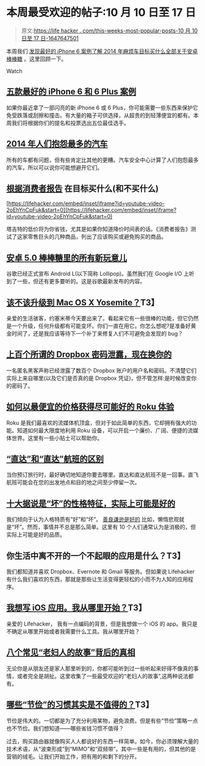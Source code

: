 # 本周最受欢迎的帖子:10 月 10 日至 17 日

> 原文:[https://life hacker . com/this-weeks-most-popular-posts-10 月 10 日至 17 日-1647647501](https://lifehacker.com/this-weeks-most-popular-posts-october-10th-to-17th-1647647501)

本周我们 [发现最好的 iPhone 6 案例](https://lifehacker.com/five-best-iphone-6-and-6-plus-cases-1645271521)[了解 2014 年麻烦车](http://lifehacker.com/the-cars-people-complained-about-most-in-2014-1640976968)[目标买什么](http://lifehacker.com/what-to-buy-and-not-buy-at-target-according-to-consu-1644965078)[全部关于安卓棒棒糖](http://lifehacker.com/updating-all-the-new-stuff-in-androids-l-release-prev-1595928268) 。这里回顾一下。

Watch

## [五款最好的 iPhone 6 和 6 Plus 案例](http://lifehacker.com/five-best-iphone-6-and-6-plus-cases-1645271521)

如果你最近拿了一部闪亮的新 iPhone 6 或 6 Plus，你可能需要一些东西来保护它免受跌落或刮擦和撞击。有大量的箱子可供选择，从超贵的到轻薄便宜的都有。本周我们将根据你们的提名和投票选出五位最佳选手。

## [2014 年人们抱怨最多的汽车](http://lifehacker.com/the-cars-people-complained-about-most-in-2014-1640976968)

所有的车都有问题，但有些肯定比其他的更糟。汽车安全中心计算了人们抱怨最多的汽车，所以可以说你可能想避开它们。

## [根据消费者报告](http://lifehacker.com/what-to-buy-and-not-buy-at-target-according-to-consu-1644965078) 在目标买什么(和不买什么)

 [https://lifehacker.com/embed/inset/iframe?id=youtube-video-2oEhYnCpFuk&start=0](https://lifehacker.com/embed/inset/iframe?id=youtube-video-2oEhYnCpFuk&start=0) 

塔吉特的低价将为你省钱，尤其是如果你知道降价时间表的话。《消费者报告》测试了这家零售巨头的几种商品，列出了应该购买或避免购买的商品。

## [安卓 5.0 棒棒糖里的所有新玩意儿](http://lifehacker.com/updating-all-the-new-stuff-in-androids-l-release-prev-1595928268)

谷歌已经正式宣布 Android L(以下简称 Lollipop)。虽然我们在 Google I/O 上听到了一些，但还有更多要听的。这是谷歌最新发布的内容。

## [该不该升级到 Mac OS X Yosemite？](http://lifehacker.com/should-i-upgrade-to-mac-os-x-yosemite-1647176248)T3】

亲爱的生活骇客，约塞米蒂今天要出来了。看起来它有一些很棒的功能，但它仍然是一个升级，任何升级都有可能变坏。你们一直在用它。你怎么想呢?是准备好黄金时间了，还是我应该等待下一个补丁来修复人们不可避免会发现的 bug？

## [上百个所谓的 Dropbox 密码泄露，现在换你的](http://lifehacker.com/hundreds-of-dropbox-passwords-leaked-change-yours-now-1645982533)

一名匿名黑客声称已经泄露了数百个 Dropbox 账户的用户名和密码。不清楚它们实际上来自哪里(以及它们是否真的是 Dropbox 凭证)，但不管怎样:是时候改变你的密码了。

## [如何以最便宜的价格获得尽可能好的 Roku 体验](http://lifehacker.com/how-to-get-the-best-possible-roku-experience-on-the-ch-1646177801)

Roku 是我们最喜欢的流媒体机顶盒，但对于如此简单的东西，它却拥有强大的功能。知道如何最大限度地利用 Roku 设备，可以开启一个廉价、广阔、便捷的流媒体世界。这里有一些小贴士可以帮助你。

## [“直达”和“直达”航班的区别](http://wayfarer.lifehacker.com/know-the-difference-between-nonstop-and-direct-flig-1646004641)

当你预订旅行时，最好确切地知道你要去哪里。直达和直达航班不是一回事。直飞航班可能会在您的出发地点和目的地之间至少停留一次。

## [十大据说是“坏”的性格特征，实际上可能是好的](http://lifehacker.com/top-10-supposedly-bad-personality-traits-that-can-act-1644852692)

我们倾向于认为人格特质有“好”和“坏”。 [善良谦逊是好的](http://lifehacker.com/how-being-humble-kind-and-calm-will-make-your-life-ea-1561763720) 比如，懒惰悲观就是“坏”。然而，事情并不总是那么简单。这里有 10 个人们通常认为是消极的，但实际上可能是好的品质。

## 你生活中离不开的一个不起眼的应用是什么？T3】

我们都知道并喜欢 Dropbox、Evernote 和 Gmail 等服务。但如果说 Lifehacker 有什么我们喜欢的东西，那就是那些让生活变得更轻松的小而不为人知的应用程序。

## [我想写 iOS 应用。我从哪里开始？](http://lifehacker.com/i-want-to-write-ios-apps-where-do-i-start-1644802175)T3】

亲爱的 Lifehacker，
我有一点编码的背景，但是我想做一个 iOS 的 app。我只是不确定从哪里开始或者我需要什么工具。我从哪里开始？

## [八个常见“老妇人的故事”背后的真相](http://lifehacker.com/the-truths-behind-eight-common-old-wives-tales-1645655773)

无论你是从朋友还是家人那里听到的，你都可能听到过一些听起来好得不像真的事情，或者完全是胡扯。这里收集了一些最受欢迎的“老妇人的故事”,这两种说法都有。

## [哪些“节俭”的习惯其实是不值得的？](http://twocents.lifehacker.com/what-frugal-habits-aren-t-actually-worthwhile-1645860713)T3】

节俭是伟大的。一切都是为了充分利用某物，避免浪费。但是有些“节俭”策略一点也不节俭。我们想知道——哪些省钱习惯不值得？

过去，购买路由器就像购买人人都说好的东西一样简单。如今，你必须理解大量的技术术语，从“波束形成”到“MIMO”和“双频带”。其中一些是有用的，但其他的是营销的绒毛。让我们开始工作，把有用的和剩下的分开。